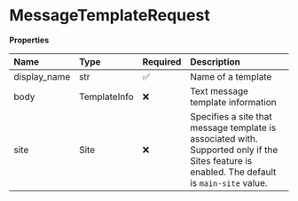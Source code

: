 # MessageTemplateRequest

**Properties**

| Name         | Type         | Required | Description                                                                                                                                  |
| :----------- | :----------- | :------- | :------------------------------------------------------------------------------------------------------------------------------------------- |
| display_name | str          | ✅       | Name of a template                                                                                                                           |
| body         | TemplateInfo | ❌       | Text message template information                                                                                                            |
| site         | Site         | ❌       | Specifies a site that message template is associated with. Supported only if the Sites feature is enabled. The default is `main-site` value. |

<!-- This file was generated by liblab | https://liblab.com/ -->
